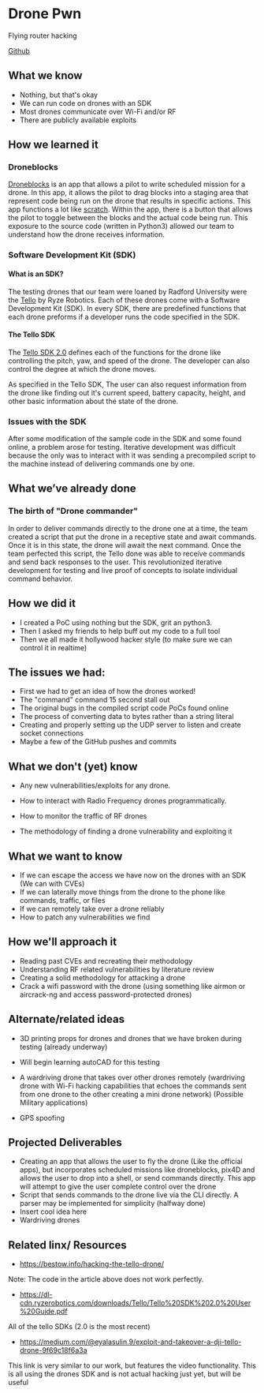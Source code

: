 # Drone Pwn

Flying router hacking

[Github](https://github.com/SSHAD0w/drone-pwn)

## What we know
- Nothing, but that's okay
- We can run code on drones with an SDK
- Most drones communicate over Wi-Fi and/or RF
- There are publicly available exploits

## How we learned it

### Droneblocks
[Droneblocks](https://www.droneblocks.io/app) is an app that allows a pilot to write scheduled mission for a drone. In this app, it allows the pilot to drag blocks into a staging area that represent code being run on the drone that results in specific actions. This app functions a lot like [scratch](https://scratch.mit.edu). Within the app, there is a button that allows the pilot to toggle between the blocks and the actual code being run. This exposure to the source code (written in Python3) allowed our team to understand how the drone receives information. 

### Software Development Kit (SDK)

#### What is an SDK?

The testing drones that our team were loaned by Radford University were the [Tello](https://www.ryzerobotics.com/tello) by Ryze Robotics. Each of these drones come with a Software Development Kit (SDK). In every SDK, there are predefined functions that each drone preforms if a developer runs the code specified in the SDK. 

#### The Tello SDK

The [Tello SDK 2.0](https://dl-cdn.ryzerobotics.com/downloads/Tello/Tello%20SDK%202.0%20User%20Guide.pdf) defines each of the functions for the drone like controlling the pitch, yaw, and speed of the drone. The developer can also control the degree at which the drone moves. 

As specified in the Tello SDK, The user can also request information from the drone like finding out it's current speed, battery capacity, height, and other basic information about the state of the drone.

### Issues with the SDK
After some modification of the sample code in the SDK and some found online, a problem arose for testing. Iterative development was difficult because the only was to interact with it was sending a precompiled script to the machine instead of delivering commands one by one.


## What we’ve already done

### The birth of "Drone commander"

In order to deliver commands directly to the drone one at a time, the team created a script that put the drone in a receptive state and await commands. Once it is in this state, the drone will await the next command. Once the team perfected this script, the Tello done was able to receive commands and send back responses to the user. This revolutionized iterative development for testing and live proof of concepts to isolate individual command behavior.

## How we did it

- I created a PoC using nothing but the SDK, grit an python3.
- Then I asked my friends to help buff out my code to a full tool 
- Then we all made it hollywood hacker style (to make sure we can control it in realtime)

## The issues we had: 

- First we had to get an idea of how the drones worked!
- The "command" command 15 second stall out
- The original bugs in the compiled script code PoCs found online
- The process of converting data to bytes rather than a string literal
- Creating and properly setting up the UDP server to listen and create socket connections
- Maybe a few of the GitHub pushes and commits

## What we don't (yet) know	

- Any new vulnerabilities/exploits for any drone.

- How to interact with Radio Frequency drones programmatically.

- How to monitor the traffic of RF drones

- The methodology of finding a drone vulnerability and exploiting it

## What we want to know 

- If we can escape the access we have now on the drones with an SDK (We can with CVEs)
- If we can laterally move things from the drone to the phone like commands, traffic, or files
- If we can remotely take over a drone reliably 
- How to patch any vulnerabilities we find


## How we'll approach it

- Reading past CVEs and recreating their methodology
- Understanding RF related vulnerabilities by literature review
- Creating a solid methodology for attacking a drone
- Crack a wifi password with the drone (using something like airmon or aircrack-ng and access password-protected drones)

## Alternate/related ideas

- 3D printing props for drones and drones that we have broken during testing (already underway)

- Will begin learning autoCAD for this testing

- A wardriving drone that takes over other drones remotely (wardriving drone with Wi-Fi hacking capabilities that echoes the commands sent from one drone to the other creating a mini drone network) (Possible Military applications)
- GPS spoofing

## Projected Deliverables
- Creating an app that allows the user to fly the drone (Like the official apps), but incorporates scheduled missions like droneblocks, pix4D and allows the user to drop into a shell, or send commands directly. This app will attempt to give the user complete control over the drone 
- Script that sends commands to the drone live via the CLI directly. A parser may be implemented for simplicity (halfway done)
- Insert cool idea here
- Wardriving drones


## Related linx/ Resources

- https://bestow.info/hacking-the-tello-drone/

Note: The code in the article above does not work perfectly. 

- https://dl-cdn.ryzerobotics.com/downloads/Tello/Tello%20SDK%202.0%20User%20Guide.pdf

All of the tello SDKs (2.0 is the most recent)

* https://medium.com/@eyalasulin.9/exploit-and-takeover-a-dji-tello-drone-9f69c18f6a3a

This link is very similar to our work, but features the video functionality. This is all using the drones SDK and is not actual hacking just yet, but will be useful 
